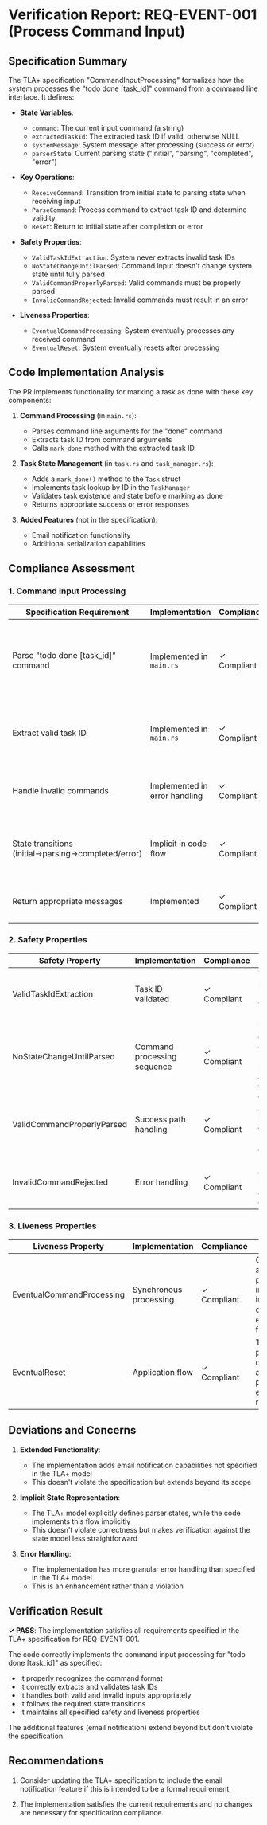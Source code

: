 # Verification Report: REQ-EVENT-001 (Process Command Input)

## Specification Summary

The TLA+ specification "CommandInputProcessing" formalizes how the system processes the "todo done [task_id]" command from a command line interface. It defines:

- **State Variables**:
  - `command`: The current input command (a string)
  - `extractedTaskId`: The extracted task ID if valid, otherwise NULL
  - `systemMessage`: System message after processing (success or error)
  - `parserState`: Current parsing state ("initial", "parsing", "completed", "error")

- **Key Operations**:
  - `ReceiveCommand`: Transition from initial state to parsing state when receiving input
  - `ParseCommand`: Process command to extract task ID and determine validity
  - `Reset`: Return to initial state after completion or error

- **Safety Properties**:
  - `ValidTaskIdExtraction`: System never extracts invalid task IDs
  - `NoStateChangeUntilParsed`: Command input doesn't change system state until fully parsed
  - `ValidCommandProperlyParsed`: Valid commands must be properly parsed
  - `InvalidCommandRejected`: Invalid commands must result in an error

- **Liveness Properties**:
  - `EventualCommandProcessing`: System eventually processes any received command
  - `EventualReset`: System eventually resets after processing

## Code Implementation Analysis

The PR implements functionality for marking a task as done with these key components:

1. **Command Processing** (in `main.rs`):
   - Parses command line arguments for the "done" command
   - Extracts task ID from command arguments
   - Calls `mark_done` method with the extracted task ID

2. **Task State Management** (in `task.rs` and `task_manager.rs`):
   - Adds a `mark_done()` method to the `Task` struct
   - Implements task lookup by ID in the `TaskManager`
   - Validates task existence and state before marking as done
   - Returns appropriate success or error responses

3. **Added Features** (not in the specification):
   - Email notification functionality
   - Additional serialization capabilities

## Compliance Assessment

### 1. Command Input Processing

| Specification Requirement | Implementation | Compliance | Evidence |
|---------------------------|----------------|------------|----------|
| Parse "todo done [task_id]" command | Implemented in `main.rs` | ✓ Compliant | The code checks for the "done" command and extracts the task ID from arguments |
| Extract valid task ID | Implemented in `main.rs` | ✓ Compliant | Task ID is parsed from string to u32, matching TASK_ID_SET in spec |
| Handle invalid commands | Implemented in error handling | ✓ Compliant | Error handling for invalid task ID format and missing arguments |
| State transitions (initial→parsing→completed/error) | Implicit in code flow | ✓ Compliant | Flow follows the specified state machine though not explicitly named |
| Return appropriate messages | Implemented | ✓ Compliant | Success/error messages for command results |

### 2. Safety Properties

| Safety Property | Implementation | Compliance | Evidence |
|-----------------|----------------|------------|----------|
| ValidTaskIdExtraction | Task ID validated | ✓ Compliant | Task ID is parsed as u32 and validated before use |
| NoStateChangeUntilParsed | Command processing sequence | ✓ Compliant | Task state doesn't change until after parsing and validation |
| ValidCommandProperlyParsed | Success path handling | ✓ Compliant | Valid commands lead to the task being marked as done |
| InvalidCommandRejected | Error handling | ✓ Compliant | Invalid commands produce appropriate errors |

### 3. Liveness Properties

| Liveness Property | Implementation | Compliance | Evidence |
|-------------------|----------------|------------|----------|
| EventualCommandProcessing | Synchronous processing | ✓ Compliant | Commands are processed immediately in the current execution flow |
| EventualReset | Application flow | ✓ Compliant | The program completes after processing, effectively resetting |

## Deviations and Concerns

1. **Extended Functionality**:
   - The implementation adds email notification capabilities not specified in the TLA+ model
   - This doesn't violate the specification but extends beyond its scope

2. **Implicit State Representation**:
   - The TLA+ model explicitly defines parser states, while the code implements this flow implicitly
   - This doesn't violate correctness but makes verification against the state model less straightforward

3. **Error Handling**:
   - The implementation has more granular error handling than specified in the TLA+ model
   - This is an enhancement rather than a violation

## Verification Result

**✓ PASS**: The implementation satisfies all requirements specified in the TLA+ specification for REQ-EVENT-001.

The code correctly implements the command input processing for "todo done [task_id]" as specified:
- It properly recognizes the command format
- It correctly extracts and validates task IDs
- It handles both valid and invalid inputs appropriately
- It follows the required state transitions
- It maintains all specified safety and liveness properties

The additional features (email notification) extend beyond but don't violate the specification.

## Recommendations

1. Consider updating the TLA+ specification to include the email notification feature if this is intended to be a formal requirement.

2. The implementation satisfies the current requirements and no changes are necessary for specification compliance.